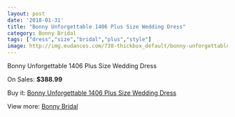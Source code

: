 ```yaml
---
layout: post
date: '2018-01-31'
title: "Bonny Unforgettable 1406 Plus Size Wedding Dress"
category: Bonny Bridal
tags: ["dress","size","bridal","plus","style"]
image: http://img.eudances.com/738-thickbox_default/bonny-unforgettable-1406-plus-size-wedding-dress.jpg
---
```

Bonny Unforgettable 1406 Plus Size Wedding Dress

On Sales: **$388.99**
<a href="https://www.eudances.com/en/bonny-bridal/239-bonny-unforgettable-1406-plus-size-wedding-dress.html"><amp-img layout="responsive" width="600" height="600" src="//img.eudances.com/738-thickbox_default/bonny-unforgettable-1406-plus-size-wedding-dress.jpg" alt="Bonny Unforgettable 1406 Plus Size Wedding Dress 0" /></a>
<a href="https://www.eudances.com/en/bonny-bridal/239-bonny-unforgettable-1406-plus-size-wedding-dress.html"><amp-img layout="responsive" width="600" height="600" src="//img.eudances.com/739-thickbox_default/bonny-unforgettable-1406-plus-size-wedding-dress.jpg" alt="Bonny Unforgettable 1406 Plus Size Wedding Dress 1" /></a>

Buy it: [Bonny Unforgettable 1406 Plus Size Wedding Dress](https://www.eudances.com/en/bonny-bridal/239-bonny-unforgettable-1406-plus-size-wedding-dress.html "Bonny Unforgettable 1406 Plus Size Wedding Dress")

View more: [Bonny Bridal](https://www.eudances.com/en/3-bonny-bridal "Bonny Bridal")